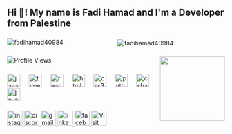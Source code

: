 <h2 align="left">Hi 👋! My name is Fadi Hamad and I'm a Developer from Palestine</h2>

###



<div align="center">
  
  <p><img align="left" src="https://github-readme-stats.vercel.app/api/top-langs?username=fadihamad40984&show_icons=true&locale=en&layout=compact" alt="fadihamad40984" /></p>

<p>&nbsp;<img align="center" src="https://github-readme-stats.vercel.app/api?username=fadihamad40984&show_icons=true&locale=en" alt="fadihamad40984" /></p>

</div>

###

![Profile Views](https://komarev.com/ghpvc/?username=fadihamad40984&color=green&style=flat-square)
<img align="right" height="150" src="https://i.giphy.com/media/v1.Y2lkPTc5MGI3NjExMnlhdzIzdGNndnVrM3VyZ3VzeGIzbWl0bXFneHcxOHhjdGluYmg5cCZlcD12MV9pbnRlcm5hbF9naWZfYnlfaWQmY3Q9Zw/qgQUggAC3Pfv687qPC/giphy.gif"  />

###

<div align="left">
  <img src="https://cdn.jsdelivr.net/gh/devicons/devicon/icons/javascript/javascript-original.svg" height="30" alt="javascript logo"  />
  <img width="12" />
  <img src="https://cdn.jsdelivr.net/gh/devicons/devicon/icons/typescript/typescript-original.svg" height="30" alt="typescript logo"  />
  <img width="12" />
  <img src="https://cdn.jsdelivr.net/gh/devicons/devicon/icons/react/react-original.svg" height="30" alt="react logo"  />
  <img width="12" />
  <img src="https://cdn.jsdelivr.net/gh/devicons/devicon/icons/html5/html5-original.svg" height="30" alt="html5 logo"  />
  <img width="12" />
  <img src="https://cdn.jsdelivr.net/gh/devicons/devicon/icons/css3/css3-original.svg" height="30" alt="css3 logo"  />
  <img width="12" />
  <img src="https://cdn.jsdelivr.net/gh/devicons/devicon/icons/python/python-original.svg" height="30" alt="python logo"  />
  <img width="12" />
  <img src="https://cdn.jsdelivr.net/gh/devicons/devicon/icons/csharp/csharp-original.svg" height="30" alt="csharp logo"  />
  <img width="12" />
  <img src="https://cdn.jsdelivr.net/gh/devicons/devicon/icons/java/java-original.svg" height="30" alt="java logo"  />
</div>

###

<div align="left">
  <a href="https://www.instagram.com/fadi.hamad.161/" target="_blank">
    <img src="https://img.shields.io/static/v1?message=Instagram&logo=instagram&label=&color=E4405F&logoColor=white&labelColor=&style=for-the-badge" height="35" alt="instagram logo"  />
  </a>
  <a href="https://discordapp.com/users/804799718869565450" target="_blank">
    <img src="https://img.shields.io/static/v1?message=Discord&logo=discord&label=&color=7289DA&logoColor=white&labelColor=&style=for-the-badge" height="35" alt="discord logo"  />
  </a>
  <a href="fadihamad40984@gmail.com " target="_blank">
    <img src="https://img.shields.io/static/v1?message=Gmail&logo=gmail&label=&color=D14836&logoColor=white&labelColor=&style=for-the-badge" height="35" alt="gmail logo"  />
  </a>
  <a href="https://www.linkedin.com/in/fadi-hamad-311352328/" target="_blank">
    <img src="https://img.shields.io/static/v1?message=LinkedIn&logo=linkedin&label=&color=0077B5&logoColor=white&labelColor=&style=for-the-badge" height="35" alt="linkedin logo"  />
  </a>
  <a href="https://www.facebook.com/fadi.hamad.161" target="_blank">
    <img src="https://img.shields.io/static/v1?message=Facebook&logo=facebook&label=&color=1877F2&logoColor=white&labelColor=&style=for-the-badge" height="35" alt="facebook logo"  />
  </a>
 <a href="www.cefadihamad.me" target="_blank">
  <img src="https://img.shields.io/badge/Visit-My%20Website-blue?style=for-the-badge" height="35"  alt="Visit My Website">
</a>
</div>

###

<br clear="both">


###



###



###
